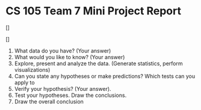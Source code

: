 # CS 105 Team 7 Mini Project Report

[]

[]

1. What data do you have? (Your answer)
2. What would you like to know? (Your answer)
3. Explore, present and analyze the data. (Generate statistics, perform visualizations)
4. Can you state any hypotheses or make predictions? Which tests can you apply to
5. Verify your hypothesis? (Your answer).
6. Test your hypotheses. Draw the conclusions.
7. Draw the overall conclusion

